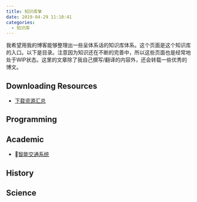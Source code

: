 ```yaml
---
title: 知识库🛠
date: 2019-04-29 11:10:41
categories:
  - 知识库
---
```


我希望用我的博客能够整理出一些呈体系话的知识库体系。这个页面是这个知识库的入口。以下是目录。注意因为知识还在不断的完善中，所以这些页面也是经常地处于WIP状态。这里的文章除了我自己撰写/翻译的内容外，还会转载一些优秀的博文。

## Downloading Resources

- [下载资源汇总](./resources/)

## Programming

## Academic

- [智能交通系统](./academic/its)

## History

## Science
